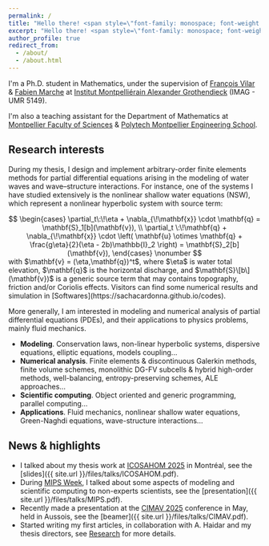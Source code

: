 ```yaml
---
permalink: /
title: "Hello there! <span style=\"font-family: monospace; font-weight: 600;\">☺</span>"
excerpt: "Hello there! <span style=\"font-family: monospace; font-weight: 600;\">☺</span>"
author_profile: true
redirect_from: 
  - /about/
  - /about.html
---
```


I'm a Ph.D. student in Mathematics, under the supervision of [François Vilar](https://vilar.perso.math.cnrs.fr) & [Fabien Marche](https://imag.umontpellier.fr/~marche/) at [Institut Montpelliérain Alexander Grothendieck](https://imag.umontpellier.fr) (IMAG - UMR 5149).

I'm also a teaching assistant for the Department of Mathematics at [Montpellier Faculty of Sciences](https://sciences.edu.umontpellier.fr) & [Polytech Montpellier Engineering School](https://www.polytech.umontpellier.fr).

## Research interests

During my thesis, I design and implement arbitrary-order finite elements methods for partial differential equations arising in the modeling of water waves and wave–structure interactions. For instance, one of the systems I have studied extensively is the nonlinear shallow water equations (NSW), which represent a nonlinear hyperbolic system with source term: 
<div style="text-align: center;">
$$
\begin{cases}
      \partial_t\:\!\eta + \nabla_{\!\mathbf{x}} \cdot \mathbf{q} = \mathbf{S}_1[b](\mathbf{v}), \\
      \partial_t \:\!\mathbf{q} + \nabla_{\!\mathbf{x}} \cdot \left( \mathbf{u} \otimes \mathbf{q} + \frac{g\eta}{2}(\eta - 2b)\mathbb{I}_2  \right) = \mathbf{S}_2[b](\mathbf{v}),
\end{cases} \nonumber
$$
</div>
with $\mathbf{v} = (\eta,\mathbf{q})^t$, where $\eta$ is water total elevation, $\mathbf{q}$ is the horizontal discharge, and $\mathbf{S}\[b\](\mathbf{v})$ is a generic source term that may contains topography, friction and/or Coriolis effects.
Visitors can find some numerical results and simulation in [Softwares](https://sachacardonna.github.io/codes).

More generally, I am interested in modeling and numerical analysis of partial differential equations (PDEs), and their applications to physics problems, mainly fluid mechanics.

- <b>Modeling</b>. Conservation laws, non-linear hyperbolic systems, dispersive equations, elliptic equations, models coupling...
- <b>Numerical analysis</b>. Finite elements & discontinuous Galerkin methods, finite volume schemes, monolithic DG-FV subcells & hybrid high-order methods, well-balancing, entropy-preserving schemes, ALE approaches...
- <b>Scientific computing</b>. Object oriented and generic programming, parallel computing...
- <b>Applications</b>. Fluid mechanics, nonlinear shallow water equations, Green-Naghdi equations, wave-structure interactions...

## News & highlights

- I talked about my thesis work at [ICOSAHOM 2025](https://icosahom2025.org) in Montréal, see the [slides]({{ site.url }}/files/talks/ICOSAHOM.pdf).
- During [MIPS Week](https://www.umontpellier.fr/agenda/semaine-du-pole-mips), I talked about some aspects of modeling and scientific computing to non-experts scientists, see the [presentation]({{ site.url }}/files/talks/MIPS.pdf). 
- Recently made a presentation at the [CIMAV 2025](https://cimav2025.sciencesconf.org) conference in May, held in Aussois, see the [beamer]({{ site.url }}/files/talks/CIMAV.pdf). 
- Started writing my first articles, in collaboration with A. Haidar and my thesis directors, see [Research](https://sachacardonna.github.io/research) for more details. 


